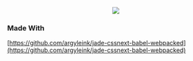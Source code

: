 <div style="text-align:center;">
  <img src="https://storage.googleapis.com/atoms-sandbox.google.com.a.appspot.com/csscamp/ios-src%20copy.png"/>
</div>

### Made With
[https://github.com/argyleink/jade-cssnext-babel-webpacked](https://github.com/argyleink/jade-cssnext-babel-webpacked)
